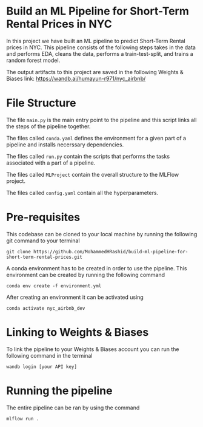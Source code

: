# Build an ML Pipeline for Short-Term Rental Prices in NYC

In this project we have built an ML pipeline to predict Short-Term Rental prices in NYC. This pipeline consists of the following steps takes in the data and performs EDA, cleans the data, performs a train-test-split,
and trains a random forest model.

The output artifacts to this project are saved in the following Weights & Biases link: https://wandb.ai/humayun-r971/nyc_airbnb/

# File Structure

The file ```main.py``` is the main entry point to the pipeline and this script links all the steps of the pipeline together.

The files called ```conda.yaml``` defines the environment for a given part of a pipeline and installs necerssary dependencies.

The files called ```run.py``` contain the scripts that performs the tasks associated with a part of a pipeline.

The files called ```MLProject``` contain the overall structure to the MLFlow project.

The files called ```config.yaml``` contain all the hyperparameters.


# Pre-requisites

This codebase can be cloned to your local machine by running the following git command to your terminal

```git clone https://github.com/MohammedHRashid/build-ml-pipeline-for-short-term-rental-prices.git```

A conda environment has to be created in order to use the pipeline. This environment can be created by running the following command

```conda env create -f environment.yml```

After creating an environment it can be activated using

```conda activate nyc_airbnb_dev```

# Linking to Weights & Biases

To link the pipeline to your Weights & Biases account you can run the following command in the terminal

```wandb login [your API key]```

# Running the pipeline

The entire pipeline can be ran by using the command

```mlflow run .```


